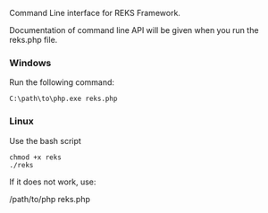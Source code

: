 Command Line interface for REKS Framework.

Documentation of command line API will be given when you run the reks.php file.


### Windows

Run the following command:

    C:\path\to\php.exe reks.php

### Linux

Use the bash script

    chmod +x reks
    ./reks

If it does not work, use:


   /path/to/php reks.php
   

